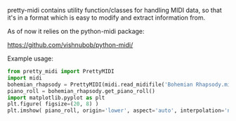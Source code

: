 pretty-midi contains utility function/classes for handling MIDI data, so that it's in a format which is easy to modify and extract information from.

As of now it relies on the python-midi package:

https://github.com/vishnubob/python-midi/

Example usage:

```python
from pretty_midi import PrettyMIDI
import midi
bohemian_rhapsody = PrettyMIDI(midi.read_midifile('Bohemian Rhapsody.mid'))
piano_roll = bohemian_rhapsody.get_piano_roll()
import matplotlib.pyplot as plt
plt.figure( figsize=(20, 8) )
plt.imshow( piano_roll, origin='lower', aspect='auto', interpolation='nearest' )
```

